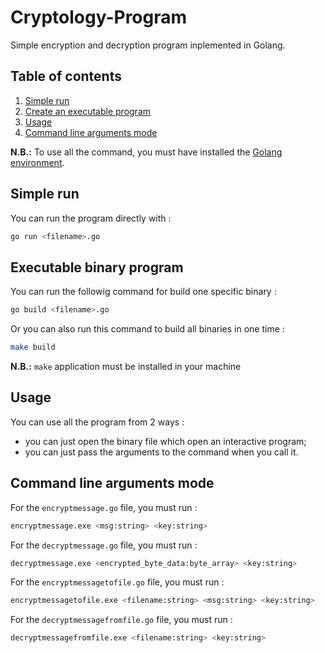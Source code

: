 # Cryptology-Program

Simple encryption and decryption program inplemented in Golang.

## Table of contents

1. [Simple run](#simple-run)
2. [Create an executable program](#executable-binary-program)
3. [Usage](#usage)
4. [Command line arguments mode](#command-line-arguments-mode)

**N.B.:** To use all the command, you must have installed the [Golang environment](https://golang.org/).

## Simple run

You can run the program directly with :

```bash
go run <filename>.go
```

## Executable binary program

You can run the followig command for build one specific binary :

```bash
go build <filename>.go
```

Or you can also run this command to build all binaries in one time :

```bash
make build
```

**N.B.:** `make` application must be installed in your machine

## Usage

You can use all the program from 2 ways :

- you can just open the binary file which open an interactive program;
- you can just pass the arguments to the command when you call it.

## Command line arguments mode

For the `encryptmessage.go` file, you must run :

```bash
encryptmessage.exe <msg:string> <key:string>
```

For the `decryptmessage.go` file, you must run :

```bash
decryptmessage.exe <encrypted_byte_data:byte_array> <key:string>
```

For the `encryptmessagetofile.go` file, you must run :

```bash
encryptmessagetofile.exe <filename:string> <msg:string> <key:string>
```

For the `decryptmessagefromfile.go` file, you must run :

```bash
decryptmessagefromfile.exe <filename:string> <key:string>
```
